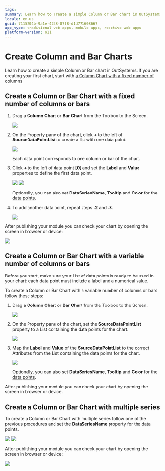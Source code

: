 ```yaml
---
tags:
summary: Learn how to create a simple Column or Bar chart in OutSystems.
locale: en-us
guid: 7115204b-9a1e-42f8-87f8-d1d771608667
app_type: traditional web apps, mobile apps, reactive web apps
platform-version: o11
---
```

# Create Column and Bar Charts

Learn how to create a simple Column or Bar chart in OutSystems.
If you are creating your first chart, start with [a Column Chart with a fixed number of columns](#create-a-column-or-bar-chart-with-a-fixed-number-of-columns-or-bars)

## Create a Column or Bar Chart with a fixed number of columns or bars

1. Drag a **Column Chart** or **Bar Chart** from the Toolbox to the Screen.

    ![](images/col-01.png)

1. On the Property pane of the chart, click **+** to the left of **SourceDataPointList** to create a list with one data point.

    ![](images/col-02.png?width=400)

    Each data point corresponds to one column or bar of the chart.

1. Click **+** to the left of data point **\[0\]** and set the **Label** and **Value** properties to define the first data point. 
  
    ![](images/col-03.png?width=400)
    ![](images/col-04.png?width=400)

    Optionally, you can also set **DataSeriesName**, **Tooltip** and **Color** for the [data points](../auto/charts-api.final.md#Structure_DataPoint).

1. To add another data point, repeat steps **.2** and **.3**.

    ![](images/col-07.png?width=400)

After publishing your module you can check your chart by opening the screen in browser or device:

![](images/col-result.png?width=400)

## Create a Column or Bar Chart with a variable number of columns or bars

Before you start, make sure your List of data points is ready to be used in your chart: each data point must include a label and a numerical value.

To create a Column or Bar Chart with a variable number of columns or bars follow these steps:

1. Drag a **Column Chart** or **Bar Chart** from the Toolbox to the Screen.

    ![](images/col-01.png)
    
1. On the Property pane of the chart, set the **SourceDataPointList** property to a List containing the data points for the chart.

    ![](images/col-a02.png?width=400)

1. Map the **Label** and **Value** of the **SourceDataPointList** to the correct Attributes from the List containing the data points for the chart.

    ![](images/col-a03.png?width=400)
    
    Optionally, you can also set **DataSeriesName**, **Tooltip** and **Color** for the [data points](../auto/charts-api.final.md#Structure_DataPoint).

After publishing your module you can check your chart by opening the screen in browser or device.

## Create a Column or Bar Chart with multiple series

To create a Column or Bar Chart with multiple series follow one of the previous procedures and set the **DataSeriesName** property for the data points.

![](images/col-ms01.png?width=400)
![](images/col-ms02.png?width=400)

After publishing your module you can check your chart by opening the screen in browser or device:

![](images/col-ms0-result.png?width=400)
